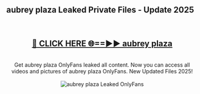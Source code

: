 <h2>aubrey plaza Leaked Private Files - Update 2025</h2>
<br>
<div align="center">
<h2><a href="https://cliphot.my.id/aubrey_plaza" rel="nofollow">🔴 CLICK HERE 🌐==►► aubrey plaza</a></h2>
<br>
Get aubrey plaza OnlyFans leaked all content. Now you can access all videos and pictures of aubrey plaza OnlyFans. New Updated Files 2025!
<br>
<br>
<a href="https://cliphot.my.id/aubrey_plaza" rel="nofollow" data-target="animated-image.originalLink"><img src="https://i.ibb.co.com/WyWwxjT/player-gif2.gif" alt="aubrey plaza Leaked OnlyFans" style="max-width: 100%; display: inline-block;" data-target="animated-image.originalImage"></a>
</div>
<br>